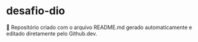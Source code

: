 # desafio-dio

📝 Repositório criado com o arquivo README.md gerado automaticamente e editado diretamente pelo Github.dev.